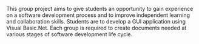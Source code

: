 This group project aims to give students an opportunity to gain experience on a software development
process and to improve independent learning and collaboration skills. Students are to develop a GUI
application using Visual Basic.Net. Each group is required to create documents needed at various stages
of software development life cycle.
